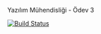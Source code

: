 Yazılım Mühendisliği - Ödev 3

[![Build Status](https://app.travis-ci.com/mehmetkoroglu/hw3.svg?branch=main)](https://app.travis-ci.com/mehmetkoroglu/hw3)